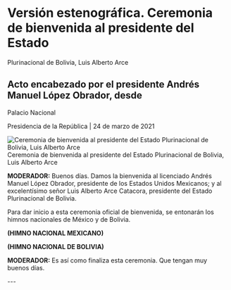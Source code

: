 #  Versión estenográfica. Ceremonia de bienvenida al presidente del Estado
Plurinacional de Bolivia, Luis Alberto Arce

##  Acto encabezado por el presidente Andrés Manuel López Obrador, desde
Palacio Nacional

Presidencia de la República | 24 de marzo de 2021 

![Ceremonia de bienvenida al presidente del Estado Plurinacional de Bolivia,
Luis Alberto
Arce](https://www.gob.mx/cms/uploads/article/main_image/106533/WhatsApp_Image_2021-03-24_at_08.10.26.jpeg)
Ceremonia de bienvenida al presidente del Estado Plurinacional de Bolivia,
Luis Alberto Arce

**MODERADOR:** Buenos días. Damos la bienvenida al licenciado Andrés Manuel
López Obrador, presidente de los Estados Unidos Mexicanos; y al excelentísimo
señor Luis Alberto Arce Catacora, presidente del Estado Plurinacional de
Bolivia.

Para dar inicio a esta ceremonia oficial de bienvenida, se entonarán los
himnos nacionales de México y de Bolivia.

**(HIMNO NACIONAL MEXICANO)**

**(HIMNO NACIONAL DE BOLIVIA)**

**MODERADOR:** Es así como finaliza esta ceremonia. Que tengan muy buenos
días.

\---

